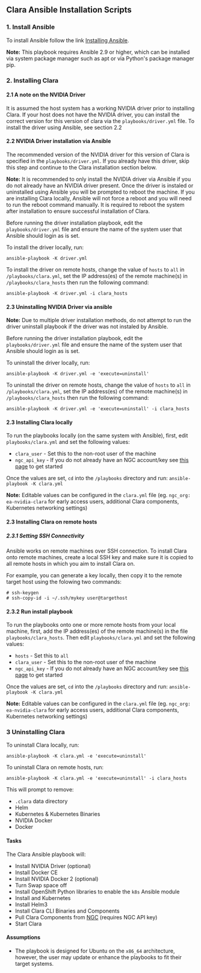 ## Clara Ansible Installation Scripts

### 1. Install Ansible

To install Ansible follow the link [Installing Ansible](https://docs.ansible.com/ansible/latest/installation_guide/intro_installation.html).

**Note:** This playbook requires Ansible 2.9 or higher, which can be installed via system package manager such as apt or via Python's package manager pip.

### 2. Installing Clara

#### 2.1 A note on the NVIDIA Driver
It is assumed the host system has a working NVIDIA driver prior to installing Clara. If your host does not have the NVIDIA driver, you can install the correct version for this version of clara via the `playbooks/driver.yml` file. To install the driver using Ansible, see section 2.2


#### 2.2 NVIDIA Driver installation via Ansible

The recommended version of the NVIDIA driver for this version of Clara is specified in the `playbooks/driver.yml`. If you already have this driver, skip this step and continue to the Clara installation section below.

**Note:**  It is recommended to only install the NVIDIA driver via Ansible if you do not already have an NVIDIA driver present. Once the driver is instaled or uninstalled using Ansible you will be prompted to reboot the machine. If you are installing Clara locally, Ansible will not force a reboot and you will need to run the reboot command manually. It is required to reboot the system after installation to ensure successful installation of Clara.

Before running the driver installation playbook, edit the `playbooks/driver.yml` file and ensure the name of the system user that Ansible should login as is set. 

To install the driver locally, run:
```
ansible-playbook -K driver.yml 
```

To install the driver on remote hosts, change the value of `hosts` to `all` in `/playbooks/clara.yml`, set the IP address(es) of the remote machine(s) in `/playbooks/clara_hosts` then run the following command:
```
ansible-playbook -K driver.yml -i clara_hosts
```

#### 2.3 Uninstalling NVIDIA Driver via ansible

**Note:** Due to multiple driver installation methods, do not attempt to run the driver uninstall playbook if the driver was not instaled by Ansible.

Before running the driver installation playbook, edit the `playbooks/driver.yml` file and ensure the name of the system user that Ansible should login as is set. 

To uninstall the driver locally, run:
```
ansible-playbook -K driver.yml -e 'execute=uninstall'
```

To uninstall the driver on remote hosts, change the value of `hosts` to `all` in `/playbooks/clara.yml`, set the IP address(es) of the remote machine(s) in `/playbooks/clara_hosts` then run the following command:
```
ansible-playbook -K driver.yml -e 'execute=uninstall' -i clara_hosts
```


#### 2.3 Installing Clara locally

To run the playbooks locally (on the same system with Ansible), first, edit `playbooks/clara.yml` and set the following values:

- `clara_user` - Set this to the non-root user of the machine
- `ngc_api_key` - If you do not already have an NGC account/key see [this page](https://docs.nvidia.com/ngc/ngc-overview/index.html#registering-activating-ngc-account) to get started

Once the values are set, `cd` into the `/playbooks` directory and run:
`ansible-playbook -K clara.yml`

**Note:** Editable values can be configured in the `clara.yml` file (eg. `ngc_org: ea-nvidia-clara` for early access users, additional Clara components, Kubernetes networking settings)

#### 2.3 Installing Clara on remote hosts

##### 2.3.1 Setting SSH Connectivity

Ansible works on remote machines over SSH connection. To install Clara onto remote machines, create a local SSH key and make sure it is copied to all remote hosts in which you aim to install Clara on.

For example, you can generate a key locally, then copy it to the remote target host using the folowing two commands:
```
# ssh-keygen
# ssh-copy-id -i ~/.ssh/mykey user@targethost
```

#### 2.3.2 Run install playbook
To run the playbooks onto one or more remote hosts from your local machine, first, add the IP address(es) of the remote machine(s) in the file `playbooks/clara_hosts`. Then edit `playbooks/clara.yml` and set the following values:

- `hosts` - Set this to `all`
- `clara_user` - Set this to the non-root user of the machine
- `ngc_api_key` - If you do not already have an NGC account/key see [this page](https://docs.nvidia.com/ngc/ngc-overview/index.html#registering-activating-ngc-account) to get started

Once the values are set, `cd` into the `/playbooks` directory and run:
`ansible-playbook -K clara.yml`

**Note:** Editable values can be configured in the `clara.yml` file (eg. `ngc_org: ea-nvidia-clara` for early access users, additional Clara components, Kubernetes networking settings)

### 3 Uninstalling Clara

To uninstall Clara locally, run: 
```
ansible-playbook -K clara.yml -e 'execute=uninstall' 
```

To uninstall Clara on remote hosts, run: 
```
ansible-playbook -K clara.yml -e 'execute=uninstall' -i clara_hosts
```

This will prompt to remove:
- `.clara` data directory
- Helm
- Kubernetes & Kubernetes Binaries
- NVIDIA Docker
- Docker

#### Tasks

The Clara Ansible playbook will:
* Install NVIDIA Driver (optional)
* Install Docker CE
* Install NVIDIA Docker 2 (optional)
* Turn Swap space off
* Install OpenShift Python libraries to enable the `k8s` Ansible module
* Install and Kubernetes
* Install Helm3
* Install Clara CLI Binaries and Components
* Pull Clara Components from [NGC](https://docs.nvidia.com/ngc/ngc-overview/index.html) (requires NGC API key)
* Start Clara

#### Assumptions

* The playbook is designed for Ubuntu on the `x86_64` architecture, however, the user may update or enhance the playbooks to fit their target systems.